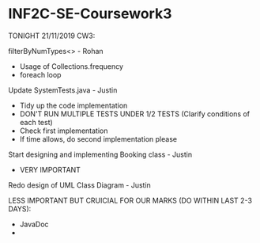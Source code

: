 # INF2C-SE-Coursework3

TONIGHT 21/11/2019 CW3:

filterByNumTypes<> - Rohan
- Usage of Collections.frequency
- foreach loop

Update SystemTests.java - Justin
- Tidy up the code implementation
- DON'T RUN MULTIPLE TESTS UNDER 1/2 TESTS (Clarify conditions of each test)
- Check first implementation
- If time allows, do second implementation please

Start designing and implementing Booking class - Justin
- VERY IMPORTANT

Redo design of UML Class Diagram - Justin

LESS IMPORTANT BUT CRUICIAL FOR OUR MARKS (DO WITHIN LAST 2-3 DAYS):
- JavaDoc
- 
